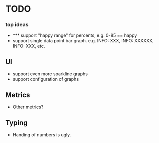 # TODO

### top ideas
- *** support "happy range" for percents, e.g. 0-85 == happy
- support single data point bar graph. e.g. INFO: XXX, INFO: XXXXXX, INFO: XXX, etc.

## UI
- support even more sparkline graphs
- support configuration of graphs

## Metrics
- Other metrics?


## Typing
- Handing of numbers is ugly.